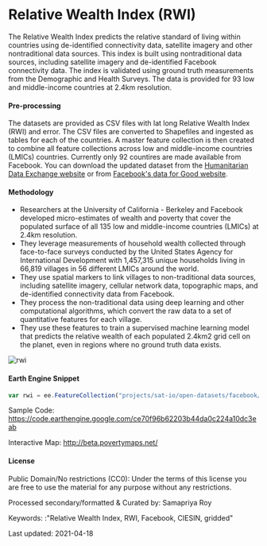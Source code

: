 # Relative Wealth Index (RWI)

The Relative Wealth Index predicts the relative standard of living within countries using de-identified connectivity data, satellite imagery and other nontraditional data sources. This index is built using nontraditional data sources, including satellite imagery and de-identified Facebook connectivity data. The index is validated using ground truth measurements from the Demographic and Health Surveys. The data is provided for 93 low and middle-income countries at 2.4km resolution.

#### Pre-processing
The datasets are provided as CSV files with lat long Relative Wealth Index (RWI) and error. The CSV files are converted to Shapefiles and ingested as tables for each of the countries. A master feature collection is then created to combine all feature collections across low and middle-income countries (LMICs) countries. Currently only 92 countires are made available from Facebook. You can download the updated dataset from the [Humanitarian Data Exchange website](https://data.humdata.org/dataset/relative-wealth-index) or from [Facebook's data for Good website](https://dataforgood.fb.com/tools/relative-wealth-index/).

#### Methodology

- Researchers at the University of California - Berkeley and Facebook developed micro-estimates of wealth and poverty that cover the populated surface of all 135 low and middle-income countries (LMICs) at 2.4km resolution.
- They leverage measurements of household wealth collected through face-to-face surveys conducted by the United States Agency for International Development  with 1,457,315 unique households living in 66,819 villages in 56 different LMICs around the world.
- They use spatial markers to link villages to non-traditional data sources, including satellite imagery, cellular network data, topographic maps, and de-identified connectivity data from Facebook.
- They process the non-traditional data using deep learning and other computational algorithms, which convert the raw data to a set of quantitative features for each village.
- They use these features to train a supervised machine learning model that predicts the relative wealth of each populated 2.4km2 grid cell on the planet, even in regions where no ground truth data exists.

![rwi](https://user-images.githubusercontent.com/6677629/115134793-efceec80-9fd8-11eb-8a6d-286528d985a1.gif)

#### Earth Engine Snippet

```js
var rwi = ee.FeatureCollection("projects/sat-io/open-datasets/facebook/relative_wealth_index");
```

Sample Code: https://code.earthengine.google.com/ce70f96b62203b44da0c224a10dc3eab

Interactive Map: http://beta.povertymaps.net/

#### License

Public Domain/No restrictions (CC0): Under the terms of this license you are free to use the material for any purpose without any restrictions.

Processed secondary/formatted & Curated by: Samapriya Roy

Keywords: :"Relative Wealth Index, RWI, Facebook, CIESIN, gridded"

Last updated: 2021-04-18
